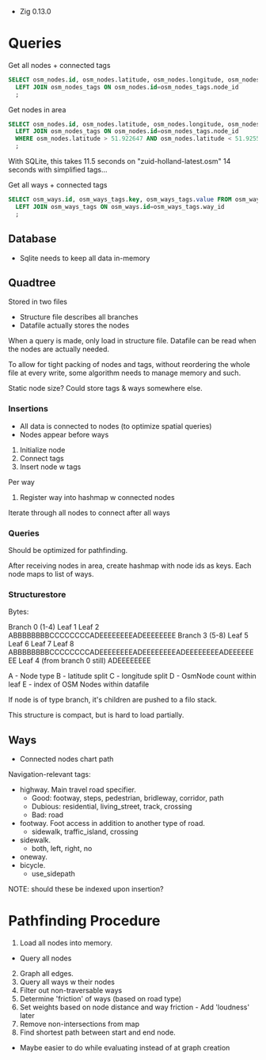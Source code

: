 - Zig 0.13.0

# Queries

Get all nodes + connected tags
```sql
SELECT osm_nodes.id, osm_nodes.latitude, osm_nodes.longitude, osm_nodes_tags.key, osm_nodes_tags.value FROM osm_nodes
  LEFT JOIN osm_nodes_tags ON osm_nodes.id=osm_nodes_tags.node_id
  ;
```

Get nodes in area
```sql
SELECT osm_nodes.id, osm_nodes.latitude, osm_nodes.longitude, osm_nodes_tags.key, osm_nodes_tags.value FROM osm_nodes
  LEFT JOIN osm_nodes_tags ON osm_nodes.id=osm_nodes_tags.node_id
  WHERE osm_nodes.latitude > 51.922647 AND osm_nodes.latitude < 51.925558 AND osm_nodes.longitude > 4.474488 AND osm_nodes.longitude < 4.48291
  ;
```
With SQLite, this takes 11.5 seconds on "zuid-holland-latest.osm"
14 seconds with simplified tags...

Get all ways + connected tags
```sql
SELECT osm_ways.id, osm_ways_tags.key, osm_ways_tags.value FROM osm_ways
  LEFT JOIN osm_ways_tags ON osm_ways.id=osm_ways_tags.way_id
  ;
```

## Database

- Sqlite needs to keep all data in-memory

## Quadtree

Stored in two files
- Structure file describes all branches
- Datafile actually stores the nodes

When a query is made, only load in structure file. Datafile can be read when the nodes are actually needed.

To allow for tight packing of nodes and tags, without reordering the whole file at every write, some algorithm needs to manage memory and such.

Static node size? Could store tags & ways somewhere else.

### Insertions

- All data is connected to nodes (to optimize spatial queries)
- Nodes appear before ways

1. Initialize node
2. Connect tags
3. Insert node w tags

Per way
1. Register way into hashmap w connected nodes

Iterate through all nodes to connect after all ways

### Queries

Should be optimized for pathfinding.

After receiving nodes in area, create hashmap with node ids as keys. Each node maps to list of ways.

### Structurestore

Bytes:

Branch 0 (1-4)   Leaf 1    Leaf 2    
ABBBBBBBBCCCCCCCCADEEEEEEEEADEEEEEEEE
Branch 3 (5-8)   Leaf 5    Leaf 6    Leaf 7    Leaf 8    
ABBBBBBBBCCCCCCCCADEEEEEEEEADEEEEEEEEADEEEEEEEEADEEEEEEEE
Leaf 4 (from branch 0 still)
ADEEEEEEEE

A - Node type
B - latitude split
C - longitude split
D - OsmNode count within leaf
E - index of OSM Nodes within datafile

If node is of type branch, it's children are pushed to a filo stack.

This structure is compact, but is hard to load partially.

## Ways

- Connected nodes chart path

Navigation-relevant tags:

- highway. Main travel road specifier.
  - Good: footway, steps, pedestrian, bridleway, corridor, path 
  - Dubious: residential, living_street, track, crossing
  - Bad: road
- footway. Foot access in addition to another type of road.
  - sidewalk, traffic_island, crossing
- sidewalk.
  - both, left, right, no
- oneway.
- bicycle. 
  - use_sidepath

NOTE: should these be indexed upon insertion?

# Pathfinding Procedure

1. Load all nodes into memory.
  - Query all nodes
2. Graph all edges.
  1. Query all ways w their nodes
  2. Filter out non-traversable ways
  3. Determine 'friction' of ways (based on road type)
  4. Set weights based on node distance and way friction
    - Add 'loudness' later
  5. Remove non-intersections from map
3. Find shortest path between start and end node.
  - Maybe easier to do while evaluating instead of at graph creation

